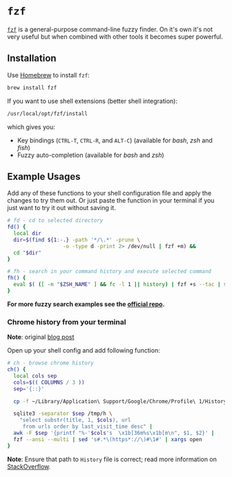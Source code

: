 # `fzf`

[`fzf`](https://github.com/junegunn/fzf) is a general-purpose command-line
fuzzy finder. On it's own it's not very useful but when combined with other
tools it becomes super powerful.

## Installation

Use [Homebrew](https://sourabhbajaj.com/mac-setup/Homebrew/README.html) to
install `fzf`:

```sh
brew install fzf
```

If you want to use shell extensions (better shell integration):

```sh
/usr/local/opt/fzf/install
```

which gives you:

- Key bindings (`CTRL-T`, `CTRL-R`, and `ALT-C`) (available for _bash_, _zsh_
 and _fish_)
- Fuzzy auto-completion (available for _bash_ and _zsh_)

## Example Usages

Add any of these functions to your shell configuration file and apply the
changes to try them out. Or just paste the function in your terminal if you
just want to try it out without saving it.

```sh
# fd - cd to selected directory
fd() {
  local dir
  dir=$(find ${1:-.} -path '*/\.*' -prune \
                  -o -type d -print 2> /dev/null | fzf +m) &&
  cd "$dir"
}
```

```sh
# fh - search in your command history and execute selected command
fh() {
  eval $( ([ -n "$ZSH_NAME" ] && fc -l 1 || history) | fzf +s --tac | sed 's/ *[0-9]* *//')
}
```

**For more fuzzy search examples see the
[official repo](https://github.com/junegunn/fzf#fuzzy-completion-for-bash-and-zsh).**

### Chrome history from your terminal

**Note**: original [blog post](https://junegunn.kr/2015/04/browsing-chrome-history-with-fzf/)

Open up your shell config and add following function:

```sh
# ch - browse chrome history
ch() {
  local cols sep
  cols=$(( COLUMNS / 3 ))
  sep='{::}'

  cp -f ~/Library/Application\ Support/Google/Chrome/Profile\ 1/History /tmp/h

  sqlite3 -separator $sep /tmp/h \
    "select substr(title, 1, $cols), url
     from urls order by last_visit_time desc" |
  awk -F $sep '{printf "%-'$cols's  \x1b[36m%s\x1b[m\n", $1, $2}' |
  fzf --ansi --multi | sed 's#.*\(https*://\)#\1#' | xargs open
}
```

**Note**: Ensure that path to `History` file is correct; read more information
on [StackOverflow](https://stackoverflow.com/a/16742333/1564365).

